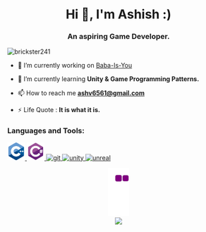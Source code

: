 <h1 align="center">Hi 👋, I'm Ashish :)</h1>
<h3 align="center">An aspiring Game Developer.</h3>

<p align="left"> <img src="https://komarev.com/ghpvc/?username=brickster241&label=Profile%20views&color=0e75b6&style=flat" alt="brickster241" /> </p>

- 🔭 I’m currently working on [Baba-Is-You](https://github.com/brickster241/Baba-Is-You)

- 🌱 I’m currently learning **Unity & Game Programming Patterns.**

- 📫 How to reach me **ashv6561@gmail.com**

- ⚡ Life Quote : **It is what it is.**

<h3 align="left">Languages and Tools:</h3>
<p align="left"> <a href="https://www.w3schools.com/cpp/" target="_blank" rel="noreferrer"> <img src="https://raw.githubusercontent.com/devicons/devicon/master/icons/cplusplus/cplusplus-original.svg" alt="cplusplus" width="40" height="40"/> </a> <a href="https://www.w3schools.com/cs/" target="_blank" rel="noreferrer"> <img src="https://raw.githubusercontent.com/devicons/devicon/master/icons/csharp/csharp-original.svg" alt="csharp" width="40" height="40"/> </a> <a href="https://git-scm.com/" target="_blank" rel="noreferrer"> <img src="https://www.vectorlogo.zone/logos/git-scm/git-scm-icon.svg" alt="git" width="40" height="40"/> </a> <a href="https://unity.com/" target="_blank" rel="noreferrer"> <img src="https://www.vectorlogo.zone/logos/unity3d/unity3d-icon.svg" alt="unity" width="40" height="40"/> </a> <a href="https://unrealengine.com/" target="_blank" rel="noreferrer"> <img src="https://raw.githubusercontent.com/kenangundogan/fontisto/036b7eca71aab1bef8e6a0518f7329f13ed62f6b/icons/svg/brand/unreal-engine.svg" alt="unreal" width="40" height="40"/> </a> </p>

<p align="center">
<img src="https://github.com/brickster241/brickster241/blob/output/github-contribution-grid-snake.gif"><br>
<!-- <img src="https://github-readme-stats.vercel.app/api?username=brickster241&show_icons=true&theme=buefy"><img src="https://github-readme-stats.vercel.app/api/top-langs/?username=brickster241&layout=compact&theme=vue"><br> -->
<img src="https://github-readme-activity-graph.vercel.app/graph?username=brickster241&theme=react-dark"></p> 

